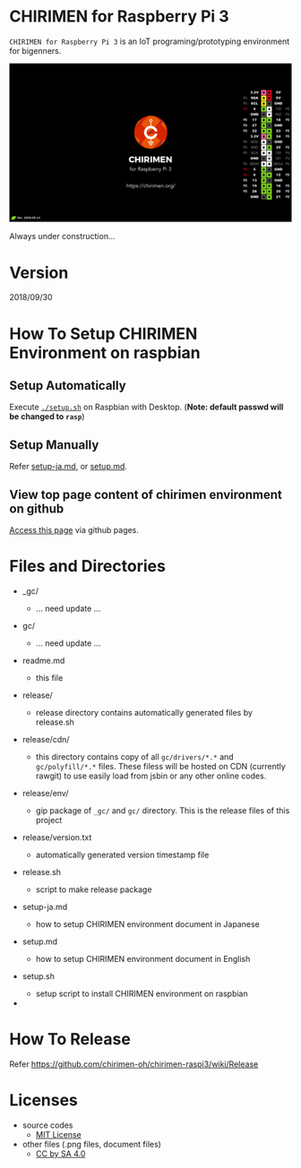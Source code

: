 # CHIRIMEN for Raspberry Pi 3

`CHIRIMEN for Raspberry Pi 3` is an IoT programing/prototyping environment for bigenners.

![wallpaper](_gc/wallpaper/wallpaper-720P.png)

Always under construction...

# Version

2018/09/30

# How To Setup CHIRIMEN Environment on raspbian
## Setup Automatically
Execute [`./setup.sh`](setup.sh) on Raspbian with Desktop. (**Note: default passwd will be changed to `rasp`**)

## Setup Manually
Refer [setup-ja.md](setup-ja.md), or [setup.md](setup.md).

## View top page content of chirimen environment on github
[Access this page](http://chirimen.org/chirimen-raspi3/gc/top/) via github pages.

# Files and Directories

- _gc/
  - ... need update ...
- gc/
  - ... need update ...
- readme.md
  - this file
- release/
  - release directory contains automatically generated files by release.sh
- release/cdn/
  - this directory contains copy of all `gc/drivers/*.*` and `gc/polyfill/*.*` files. These filess will be hosted on CDN (currently rawgit) to use easily load from jsbin or any other online codes.
- release/env/
  - gip package of `_gc/` and `gc/` directory. This is the release files of this project
- release/version.txt
  - automatically generated version timestamp file
- release.sh
  - script to make release package
- setup-ja.md
  - how to setup CHIRIMEN environment document in Japanese
- setup.md
  - how to setup CHIRIMEN environment document in English
- setup.sh
  - setup script to install CHIRIMEN environment on raspbian

-

# How To Release
Refer https://github.com/chirimen-oh/chirimen-raspi3/wiki/Release

# Licenses

- source codes
  - [MIT License](https://opensource.org/licenses/mit-license.php)
- other files (.png files, document files)
  - [CC by SA 4.0](https://creativecommons.org/licenses/by-sa/4.0/)
